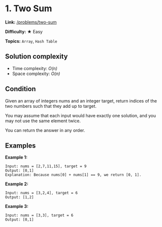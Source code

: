 # 1. Two Sum

**Link:** [/problems/two-sum](https://leetcode.com/problems/two-sum)

**Difficulty:** &#9733; Easy

**Topics:** `Array`, `Hash Table`

## Solution complexity

- Time complexity: _O(n)_
- Space complexity: _O(n)_

## Condition

Given an array of integers nums and an integer target, return indices of the two numbers such that they add up to target.

You may assume that each input would have exactly one solution, and you may not use the same element twice.

You can return the answer in any order.

## Examples

**Example 1:**

```plaintext
Input: nums = [2,7,11,15], target = 9
Output: [0,1]
Explanation: Because nums[0] + nums[1] == 9, we return [0, 1].
```

**Example 2:**

```plaintext
Input: nums = [3,2,4], target = 6
Output: [1,2]
```

**Example 3:**

```plaintext
Input: nums = [3,3], target = 6
Output: [0,1]
```
